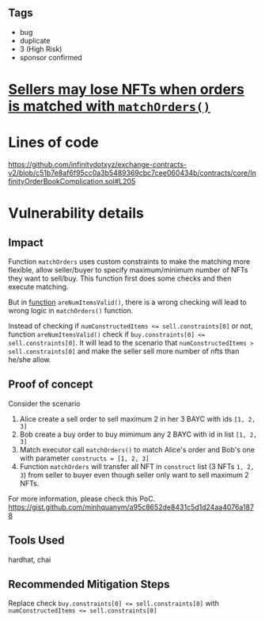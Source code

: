 ## Tags

- bug
- duplicate
- 3 (High Risk)
- sponsor confirmed

# [Sellers may lose NFTs when orders is matched with `matchOrders()`](https://github.com/code-423n4/2022-06-infinity-findings/issues/164) 

# Lines of code

https://github.com/infinitydotxyz/exchange-contracts-v2/blob/c51b7e8af6f95cc0a3b5489369cbc7cee060434b/contracts/core/InfinityOrderBookComplication.sol#L205


# Vulnerability details

## Impact

Function `matchOrders` uses custom constraints to make the matching more flexible, allow seller/buyer to specify maximum/minimum number of NFTs they want to sell/buy. This function first does some checks and then execute matching.

But in [function](https://github.com/infinitydotxyz/exchange-contracts-v2/blob/c51b7e8af6f95cc0a3b5489369cbc7cee060434b/contracts/core/InfinityOrderBookComplication.sol#L192) `areNumItemsValid()`, there is a wrong checking will lead to wrong logic in `matchOrders()` function.

Instead of checking if `numConstructedItems <= sell.constraints[0]` or not, function `areNumItemsValid()` check if `buy.constraints[0] <= sell.constraints[0]`. It will lead to the scenario that `numConstructedItems > sell.constraints[0]` and make the seller sell more number of nfts than he/she allow. 


## Proof of concept 

Consider the scenario
1. Alice create a sell order to sell maximum 2 in her 3 BAYC with ids `[1, 2, 3]` 
2. Bob create a buy order to buy mimimum any 2 BAYC with id in list `[1, 2, 3]`
3. Match executor call `matchOrders()` to match Alice's order and Bob's one with parameter `constructs = [1, 2, 3]` 
4. Function `matchOrders` will transfer all NFT in `construct` list (3 NFTs `1, 2, 3`) from seller to buyer even though seller only want to sell maximum 2 NFTs.

For more information, please check this PoC. 
https://gist.github.com/minhquanym/a95c8652de8431c5d1d24aa4076a1878
    
    
## Tools Used

hardhat, chai
    
## Recommended Mitigation Steps

Replace check `buy.constraints[0] <= sell.constraints[0]` with `numConstructedItems <= sell.constraints[0]`

